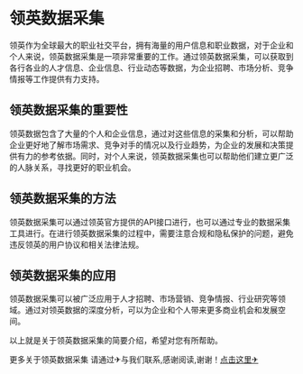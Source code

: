 # 领英数据采集

领英作为全球最大的职业社交平台，拥有海量的用户信息和职业数据，对于企业和个人来说，领英数据采集是一项非常重要的工作。通过领英数据采集，可以获取到各行各业的人才信息、企业信息、行业动态等数据，为企业招聘、市场分析、竞争情报等工作提供有力支持。

## 领英数据采集的重要性

领英数据包含了大量的个人和企业信息，通过对这些信息的采集和分析，可以帮助企业更好地了解市场需求、竞争对手的情况以及行业趋势，为企业的发展和决策提供有力的参考依据。同时，对个人来说，领英数据采集也可以帮助他们建立更广泛的人脉关系，寻找更好的职业机会。

## 领英数据采集的方法

领英数据采集可以通过领英官方提供的API接口进行，也可以通过专业的数据采集工具进行。在进行领英数据采集的过程中，需要注意合规和隐私保护的问题，避免违反领英的用户协议和相关法律法规。

## 领英数据采集的应用

领英数据采集可以被广泛应用于人才招聘、市场营销、竞争情报、行业研究等领域。通过对领英数据的深度分析，可以为企业和个人带来更多商业机会和发展空间。

以上就是关于领英数据采集的简要介绍，希望对您有所帮助。

更多关于领英数据采集 请通过✈与我们联系,感谢阅读,谢谢！[点击这里✈](https://t.me/pt99bot)